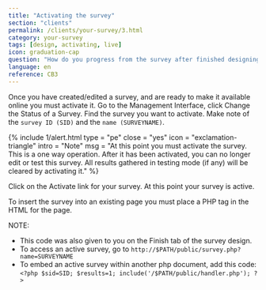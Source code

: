 ```yaml
---
title: "Activating the survey"
section: "clients"
permalink: /clients/your-survey/3.html
category: your-survey
tags: [design, activating, live]
icon: graduation-cap
question: "How do you progress from the survey after finished designing to the actual data collection? Can I activate the survey by myself?"
language: en
reference: CB3
---
```


Once you have created/edited a survey, and are ready to make it available online you must activate it. Go to the Management Interface, click Change the Status of a Survey. Find the survey you want to activate. Make note of the `survey ID (SID)` and the `name (SURVEYNAME)`.

{% include 1/alert.html type = "pe" close = "yes" icon = "exclamation-triangle" intro = "Note" msg = "At this point you must activate the survey. This is a one way operation. After it has been activated, you can no longer edit or test this survey. All results gathered in testing mode (if any) will be cleared by activating it." %}

Click on the Activate link for your survey. At this point your survey is active.

To insert the survey into an existing page you must place a PHP tag in the HTML for the page.

NOTE:
- This code was also given to you on the Finish tab of the survey design.
- To access an active survey, go to `http://$PATH/public/survey.php?name=SURVEYNAME`
- To embed an active survey within another php document, add this code: `<?php $sid=SID; $results=1; include('/$PATH/public/handler.php'); ?>`
